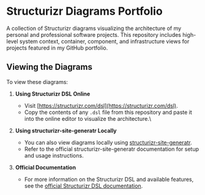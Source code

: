 # Structurizr Diagrams Portfolio

A collection of Structurizr diagrams visualizing the architecture of my personal and professional software projects. This repository includes high-level system context, container, component, and infrastructure views for projects featured in my GitHub portfolio.

## Viewing the Diagrams

To view these diagrams:

1. **Using Structurizr DSL Online**

   - Visit [https://structurizr.com/dsl](https://structurizr.com/dsl).
   - Copy the contents of any `.dsl` file from this repository and paste it into the online editor to visualize the architecture.\

2. **Using structurizr-site-generatr Locally**

   - You can also view diagrams locally using [structurizr-site-generatr](https://github.com/avisi-cloud/structurizr-site-generatr).
   - Refer to the official structurizr-site-generatr documentation for setup and usage instructions.

3. **Official Documentation**
   - For more information on the Structurizr DSL and available features, see the [official Structurizr DSL documentation](https://structurizr.com/help/dsl).

